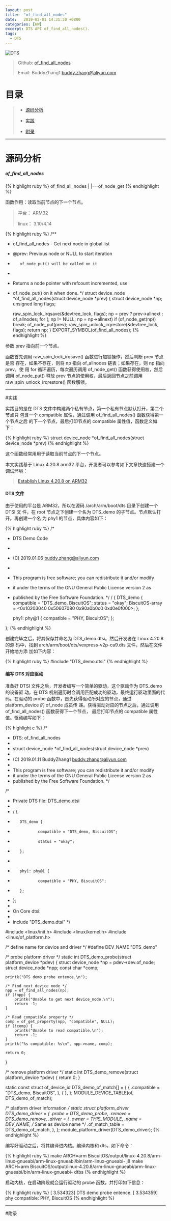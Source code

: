 ```yaml
---
layout: post
title:  "of_find_all_nodes"
date:   2019-02-01 14:31:30 +0800
categories: [HW]
excerpt: DTS API of_find_all_nodes().
tags:
  - DTS
---
```


![DTS](https://gitee.com/BiscuitOS_team/PictureSet/raw/Gitee/BiscuitOS/kernel/DEV000106.jpg)

> Github: [of_find_all_nodes](https://github.com/BiscuitOS/HardStack/tree/master/Device-Tree/kernel/API/of_find_all_nodes)
>
> Email: BuddyZhang1 <buddy.zhang@aliyun.com>

# 目录

> - [源码分析](#源码分析)
>
> - [实践](#实践)
>
> - [附录](#附录)

-----------------------------------

# <span id="源码分析">源码分析</span>

##### of_find_all_nodes

{% highlight ruby %}
of_find_all_nodes
|
|---of_node_get
{% endhighlight %}

函数作用：读取当前节点的下一个节点。

> 平台： ARM32
>
> linux： 3.10/4.14

{% highlight ruby %}
/**
* of_find_all_nodes - Get next node in global list
* @prev:    Previous node or NULL to start iteration
*        of_node_put() will be called on it
*
* Returns a node pointer with refcount incremented, use
* of_node_put() on it when done.
*/
struct device_node *of_find_all_nodes(struct device_node *prev)
{
    struct device_node *np;
    unsigned long flags;

    raw_spin_lock_irqsave(&devtree_lock, flags);
    np = prev ? prev->allnext : of_allnodes;
    for (; np != NULL; np = np->allnext)
        if (of_node_get(np))
            break;
    of_node_put(prev);
    raw_spin_unlock_irqrestore(&devtree_lock, flags);
    return np;
}
EXPORT_SYMBOL(of_find_all_nodes);
{% endhighlight %}

参数 prev 指向前一个节点。

函数首先调用 raw_spin_lock_irqsave() 函数进行加锁操作，然后判断 prev 节点是否
存在，如果不存在，则将 np 指向 of_allnodes 链表；如果存在，则 np 指向 prev。使
用 for 循环遍历，每次遍历调用 of_node_get() 函数获得使用权，然后调用 
of_node_put() 释放 prev 节点的使用权，最后返回节点之前调用 
raw_spin_unlock_irqrestore() 函数解锁。

---------------------------------------------------

#<span id="实践">实践</span>

实践目的是在 DTS 文件中构建两个私有节点，第一个私有节点默认打开，第二个节点只
包含一个 compatible 属性，通过调用 of_find_all_nodes() 函数获得第一个节点之后
的下一个节点，最后打印节点的 compatible 属性值，函数定义如下：

{% highlight ruby %}
struct device_node *of_find_all_nodes(struct device_node *prev)
{% endhighlight %}

这个函数经常用用于读取当前节点的下一个节点。

本文实践基于 Linux 4.20.8 arm32 平台，开发者可以参考如下文章快速搭建一个
调试环境：

> [Establish Linux 4.20.8 on ARM32](https://biscuitos.github.io/blog/Linux-4.20.8-arm32-Usermanual/)

#### DTS 文件

由于使用的平台是 ARM32，所以在源码 /arch/arm/boot/dts 目录下创建一个 DTSI 文
件，在 root 节点之下创建一个名为 DTS_demo 的子节点。节点默认打开。再创建一个名
为 phy1 的节点，具体内容如下：

{% highlight ruby %}
/*
 * DTS Demo Code
 *
 * (C) 2019.01.06 <buddy.zhang@aliyun.com>
 *
 * This program is free software; you can redistribute it and/or modify
 * it under the terms of the GNU General Public License version 2 as
 * published by the Free Software Foundation.
 */
/ {
    DTS_demo {
        compatible = "DTS_demo, BiscuitOS";
        status = "okay";
        BiscuitOS-array  = <0x10203040 0x50607080
                                    0x90a0b0c0 0xd0e0f000>;
    };

    phy1: phy@1 {
        compatible = "PHY, BiscuitOS";
    };

};
{% endhighlight %}

创建完毕之后，将其保存并命名为 DTS_demo.dtsi。然后开发者在 Linux 4.20.8 的源
码中，找到 arch/arm/boot/dts/vexpress-v2p-ca9.dts 文件，然后在文件开始地方添
加如下内容：

{% highlight ruby %}
#include "DTS_demo.dtsi"
{% endhighlight %}

#### 编写 DTS 对应驱动

准备好 DTSI 文件之后，开发者编写一个简单的驱动，这个驱动作为 DTS_demo 的设备驱
动，在 DTS 机制遍历时会调用匹配成功的驱动，最终运行驱动里面的代码。在驱动的 
probe 函数中，首先获得驱动所对应的节点，通过 platform_device 的 of_node 成员传
递。获得驱动对应的节点之后，通过调用 of_find_all_nodes() 函数获得下一个节点，
最后打印节点的 compatible 属性值。驱动编写如下：

{% highlight c %}
/*
 * DTS: of_find_all_nodes
 *
 * struct device_node *of_find_all_nodes(struct device_node *prev)
 *
 * (C) 2019.01.11 BuddyZhang1 <buddy.zhang@aliyun.com>
 *
 * This program is free software; you can redistribute it and/or modify
 * it under the terms of the GNU General Public License version 2 as
 * published by the Free Software Foundation.
 */

/*
 * Private DTS file: DTS_demo.dtsi
 *
 * / {
 *        DTS_demo {
 *                compatible = "DTS_demo, BiscuitOS";
 *                status = "okay";
 *        };
 *
 *        phy1: phy@1 {
 *                compatible = "PHY, BiscuitOS";
 *        };
 * };
 *
 * On Core dtsi:
 *
 * include "DTS_demo.dtsi"
 */

#include <linux/init.h>
#include <linux/kernel.h>
#include <linux/of_platform.h>

/* define name for device and driver */
#define DEV_NAME "DTS_demo"

/* probe platform driver */
static int DTS_demo_probe(struct platform_device *pdev)
{
    struct device_node *np = pdev->dev.of_node;
    struct device_node *npp;
    const char *comp;

    printk("DTS demo probe entence.\n");

    /* Find next device node */
    npp = of_find_all_nodes(np);
    if (!npp) {
        printk("Unable to get next device_node.\n");
        return -1;
    }
    
    /* Read compatible property */
    comp = of_get_property(npp, "compatible", NULL);
    if (!comp) {
        printk("Unable to read compatible.\n");
        return -1;
    }
    printk("%s compatible: %s\n", npp->name, comp);

    return 0;
}

/* remove platform driver */
static int DTS_demo_remove(struct platform_device *pdev)
{
    return 0;
}

static const struct of_device_id DTS_demo_of_match[] = {
    { .compatible = "DTS_demo, BiscuitOS", },
    { },
};
MODULE_DEVICE_TABLE(of, DTS_demo_of_match);

/* platform driver information */
static struct platform_driver DTS_demo_driver = {
    .probe  = DTS_demo_probe,
    .remove = DTS_demo_remove,
    .driver = {
        .owner = THIS_MODULE,
        .name = DEV_NAME, /* Same as device name */
        .of_match_table = DTS_demo_of_match,
    },
};
module_platform_driver(DTS_demo_driver);
{% endhighlight %}

编写好驱动之后，将其编译进内核。编译内核和 dts，如下命令：

{% highlight ruby %}
make ARCH=arm BiscuitOS/output/linux-4.20.8/arm-linux-gnueabi/arm-linux-gnueabi/bin/arm-linux-gnueabi- j8
make ARCH=arm BiscuitOS/output/linux-4.20.8/arm-linux-gnueabi/arm-linux-gnueabi/bin/arm-linux-gnueabi- dtbs
{% endhighlight %}

启动内核，在启动阶段就会运行驱动的 probe 函数，并打印如下信息：

{% highlight ruby %}
[    3.534323] DTS demo probe entence.
[    3.534359] phy compatible: PHY, BiscuitOS
{% endhighlight %}

-----------------------------------------------

#<span id="附录">附录</span>






